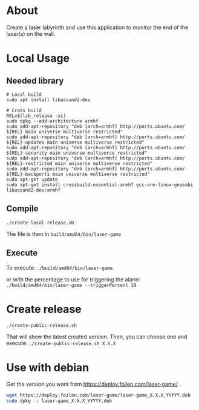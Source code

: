# About

Create a laser labyrinth and use this application to monitor the end of the laser(s) on the wall.

# Local Usage

## Needed library

```
# Local build
sudo apt install libasound2-dev

# Cross build
REL=$(lsb_release -sc)
sudo dpkg --add-architecture armhf
sudo add-apt-repository "deb [arch=armhf] http://ports.ubuntu.com/ ${REL} main universe multiverse restricted"
sudo add-apt-repository "deb [arch=armhf] http://ports.ubuntu.com/ ${REL}-updates main universe multiverse restricted"
sudo add-apt-repository "deb [arch=armhf] http://ports.ubuntu.com/ ${REL}-security main universe multiverse restricted"
sudo add-apt-repository "deb [arch=armhf] http://ports.ubuntu.com/ ${REL}-restricted main universe multiverse restricted"
sudo add-apt-repository "deb [arch=armhf] http://ports.ubuntu.com/ ${REL}-backports main universe multiverse restricted"
sudo apt-get update
sudo apt-get install crossbuild-essential-armhf gcc-arm-linux-gnueabi libasound2-dev:armhf

```

## Compile

`./create-local-release.sh`

The file is then in `build/amd64/bin/laser-game`

## Execute

To execute:
`./build/amd64/bin/laser-game`

or with the percentage to use for triggering the alarm:
`./build/amd64/bin/laser-game --triggerPercent 10`

# Create release

`./create-public-release.sh`

That will show the latest created version. Then, you can choose one and execute:
`./create-public-release.sh X.X.X`

# Use with debian

Get the version you want from https://deploy.foilen.com/laser-game/ .


```bash
wget https://deploy.foilen.com/laser-game/laser-game_X.X.X_YYYYY.deb
sudo dpkg -i laser-game_X.X.X_YYYYY.deb
```
